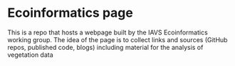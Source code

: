 # Ecoinformatics page
This is a repo that hosts a webpage built by the IAVS Ecoinformatics working group. The idea of the page is to collect links and sources (GitHub repos, published code, blogs) including material for the analysis of vegetation data
